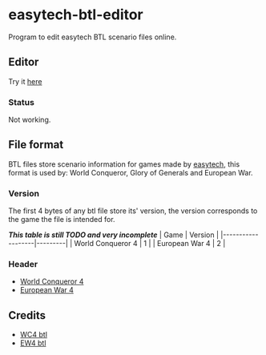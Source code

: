 # easytech-btl-editor
Program to edit easytech BTL scenario files online.

## Editor
Try it [here](https://pyogenics.github.io/easytech-btl-editor/)
### Status
Not working.

## File format
BTL files store scenario information for games made by [easytech](https://www.ieasytech.com), this format is used by: World Conqueror, Glory of Generals and European War.

### Version
The first 4 bytes of any btl file store its' version, the version corresponds to the game the file is intended for.

***This table is still TODO and very incomplete***
| Game              | Version |
|-------------------|---------|
| World Conqueror 4 | 1       |
| European War 4    | 2       |

### Header
- [World Conqueror 4](docs/header/WC4.md)
- [European War 4](docs/header/EW4.md)

## Credits
- [WC4 btl](https://european-war-4.boards.net/thread/9609/wc4-btl-guide)
- [EW4 btl](https://european-war-4.boards.net/thread/13480/ew4-btl-files)
